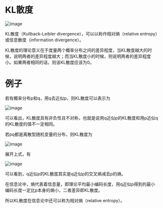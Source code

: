 # KL散度

![image](https://github.com/Heterogeneity/Notes/assets/102458836/31e8e78f-3a43-4fee-9167-66ab471f5daa)

KL散度（Kullback-Leibler divergence），可以以称作相对熵（relative entropy）或信息散度（information divergence）。

KL散度的理论意义在于度量两个概率分布之间的差异程度，当KL散度越大的时候，说明两者的差异程度越大；而当KL散度小的时候，则说明两者的差异程度小。如果两者相同的话，则该KL散度应该为0。

# 例子

若有概率分布p和q，用q去近似p，则KL散度可以表示为

![image](https://github.com/Heterogeneity/Notes/assets/102458836/9a65efe7-381a-4402-ac56-61aef1d633a9)

可以看出，KL散度具有非负性且不对称，也就是说用q近似p的KL散度和用p近似q的KL散度的值不一定相同。

若pq都是离散型随机变量的分布，则KL散度为

![image](https://github.com/Heterogeneity/Notes/assets/102458836/262ca928-d39b-4eda-b784-f63431237605)

展开上式，有

![image](https://github.com/Heterogeneity/Notes/assets/102458836/77e418a3-ad07-4083-8b57-a19d0be1f522)

可以看到，q近似p的KL散度其实是q近似p的交叉熵减去p的熵。

在信息论中，熵代表着信息量，即理论平均最小编码长度，用q近似p得到的最小编码长度一定比p本身的熵小，二者差异即KL散度。

所以KL散度在信息论中还可以称为相对熵（relative entropy）。
